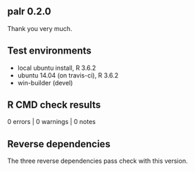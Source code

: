 ## palr 0.2.0

Thank you very much. 

## Test environments
* local ubuntu install, R 3.6.2
* ubuntu 14.04 (on travis-ci), R 3.6.2
* win-builder (devel)

## R CMD check results

0 errors | 0 warnings | 0 notes

## Reverse dependencies

The three reverse dependencies pass check with this version. 
